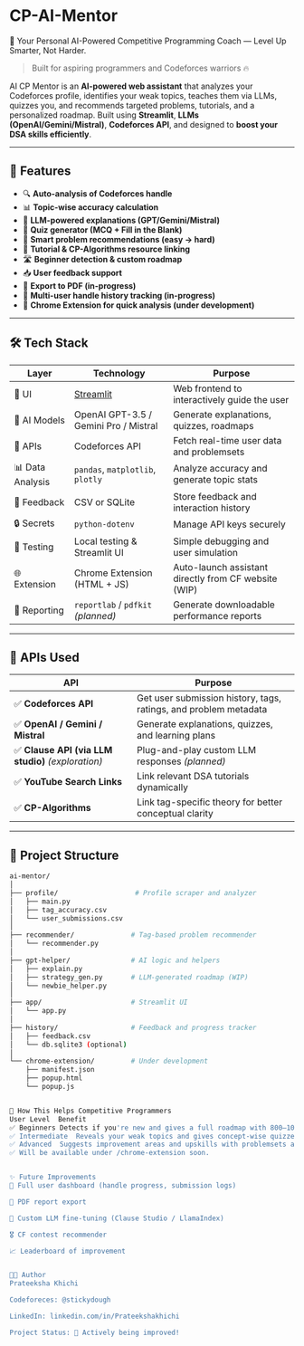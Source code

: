 # CP-AI-Mentor
🧠 Your Personal AI-Powered Competitive Programming Coach — Level Up Smarter, Not Harder.

> Built for aspiring programmers and Codeforces warriors 🔥

AI CP Mentor is an **AI-powered web assistant** that analyzes your Codeforces profile, identifies your weak topics, teaches them via LLMs, quizzes you, and recommends targeted problems, tutorials, and a personalized roadmap. Built using **Streamlit**, **LLMs (OpenAI/Gemini/Mistral)**, **Codeforces API**, and designed to **boost your DSA skills efficiently**.

---

## 🚀 Features

- 🔍 **Auto-analysis of Codeforces handle**
- 📊 **Topic-wise accuracy calculation**
- 📘 **LLM-powered explanations (GPT/Gemini/Mistral)**
- 🧠 **Quiz generator (MCQ + Fill in the Blank)**
- 🧩 **Smart problem recommendations (easy → hard)**
- 🎥 **Tutorial & CP-Algorithms resource linking**
- 🛣️ **Beginner detection & custom roadmap**
- 📥 **User feedback support**
- 📄 **Export to PDF (in-progress)**
- 📂 **Multi-user handle history tracking (in-progress)**
- 🧩 **Chrome Extension for quick analysis (under development)**

---

## 🛠 Tech Stack

| Layer           | Technology                        | Purpose                                                  |
|----------------|------------------------------------|----------------------------------------------------------|
| 🎨 UI           | [Streamlit](https://streamlit.io) | Web frontend to interactively guide the user             |
| 🧠 AI Models    | OpenAI GPT-3.5 / Gemini Pro / Mistral | Generate explanations, quizzes, roadmaps               |
| 📡 APIs         | Codeforces API                     | Fetch real-time user data and problemsets               |
| 📊 Data Analysis| `pandas`, `matplotlib`, `plotly`  | Analyze accuracy and generate topic stats                |
| 💬 Feedback     | CSV or SQLite                      | Store feedback and interaction history                   |
| 🔒 Secrets      | `python-dotenv`                    | Manage API keys securely                                 |
| 🧪 Testing      | Local testing & Streamlit UI       | Simple debugging and user simulation                     |
| 🌐 Extension    | Chrome Extension (HTML + JS)       | Auto-launch assistant directly from CF website (WIP)     |
| 📄 Reporting    | `reportlab` / `pdfkit` *(planned)* | Generate downloadable performance reports                |

---

## 🔗 APIs Used

| API                 | Purpose                                                             |
|---------------------|---------------------------------------------------------------------|
| ✅ **Codeforces API**   | Get user submission history, tags, ratings, and problem metadata  |
| ✅ **OpenAI / Gemini / Mistral** | Generate explanations, quizzes, and learning plans              |
| ✅ **Clause API (via LLM studio)** *(exploration)* | Plug-and-play custom LLM responses *(planned)*           |
| ✅ **YouTube Search Links** | Link relevant DSA tutorials dynamically                        |
| ✅ **CP-Algorithms**     | Link tag-specific theory for better conceptual clarity           |

---

## 📂 Project Structure

```bash
ai-mentor/
│
├── profile/                   # Profile scraper and analyzer
│   ├── main.py
│   ├── tag_accuracy.csv
│   └── user_submissions.csv
│
├── recommender/              # Tag-based problem recommender
│   └── recommender.py
│
├── gpt-helper/               # AI logic and helpers
│   ├── explain.py
│   ├── strategy_gen.py       # LLM-generated roadmap (WIP)
│   └── newbie_helper.py
│
├── app/                      # Streamlit UI
│   └── app.py
│
├── history/                  # Feedback and progress tracker
│   ├── feedback.csv
│   └── db.sqlite3 (optional)
│
└── chrome-extension/         # Under development
    ├── manifest.json
    ├── popup.html
    └── popup.js


🎯 How This Helps Competitive Programmers
User Level	Benefit
✅ Beginners	Detects if you're new and gives a full roadmap with 800–1000 rated problems
✅ Intermediate	Reveals your weak topics and gives concept-wise quizzes + practice
✅ Advanced	Suggests improvement areas and upskills with problemsets and resource
✅ Will be available under /chrome-extension soon.


✨ Future Improvements
📂 Full user dashboard (handle progress, submission logs)

📄 PDF report export

🎯 Custom LLM fine-tuning (Clause Studio / LlamaIndex)

🎖️ CF contest recommender

📈 Leaderboard of improvement


🧑‍💻 Author
Prateeksha Khichi

Codeforeces: @stickydough

LinkedIn: linkedin.com/in/Prateekshakhichi

Project Status: 🚧 Actively being improved!


